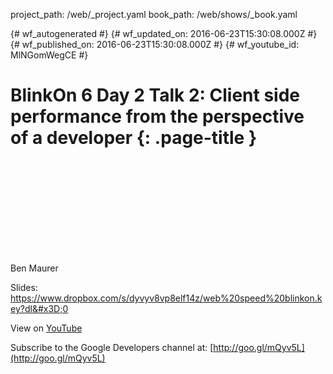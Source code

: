 project_path: /web/_project.yaml
book_path: /web/shows/_book.yaml

{# wf_autogenerated #}
{# wf_updated_on: 2016-06-23T15:30:08.000Z #}
{# wf_published_on: 2016-06-23T15:30:08.000Z #}
{# wf_youtube_id: MlNGomWegCE #}

# BlinkOn 6 Day 2 Talk 2: Client side performance from the perspective of a developer {: .page-title }


<div class="video-wrapper">
  <iframe class="devsite-embedded-youtube-video" data-video-id="MlNGomWegCE"
          data-autohide="1" data-showinfo="0" frameborder="0" allowfullscreen>
  </iframe>
</div>

Ben Maurer

Slides: https://www.dropbox.com/s/dyvyv8vp8elf14z/web%20speed%20blinkon.key?dl&#x3D;0

View on [YouTube](https://youtu.be/MlNGomWegCE)

Subscribe to the Google Developers channel at: [http://goo.gl/mQyv5L](http://goo.gl/mQyv5L)
